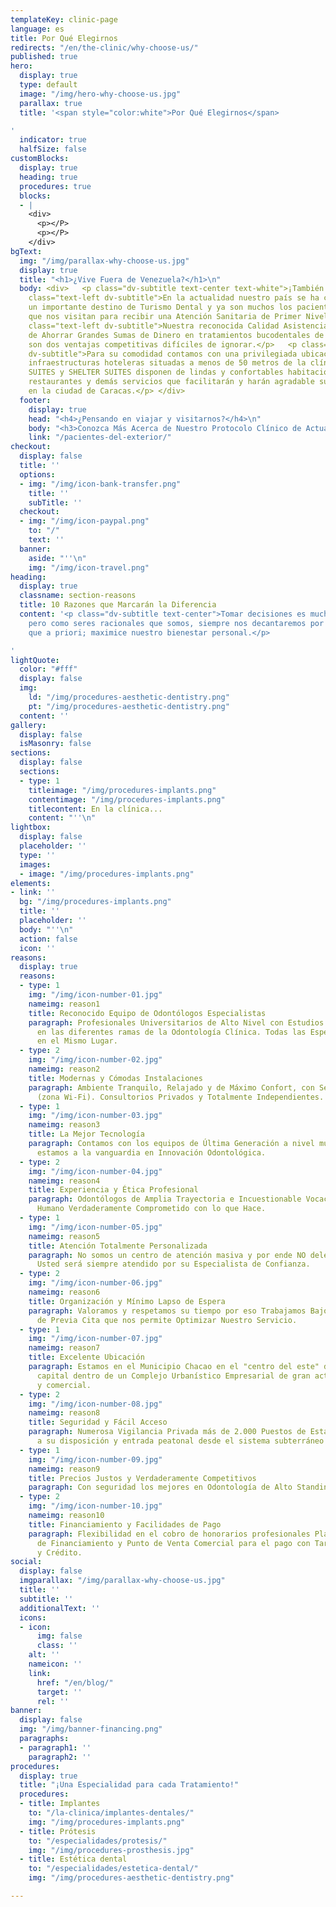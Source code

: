 ```yaml
---
templateKey: clinic-page
language: es
title: Por Qué Elegirnos
redirects: "/en/the-clinic/why-choose-us/"
published: true
hero:
  display: true
  type: default
  image: "/img/hero-why-choose-us.jpg"
  parallax: true
  title: '<span style="color:white">Por Qué Elegirnos</span>

'
  indicator: true
  halfSize: false
customBlocks:
  display: true
  heading: true
  procedures: true
  blocks:
  - |
    <div>
      <p></P>
      <p></P>
    </div>
bgText:
  img: "/img/parallax-why-choose-us.jpg"
  display: true
  title: "<h1>¿Vive Fuera de Venezuela?</h1>\n"
  body: <div>   <p class="dv-subtitle text-center text-white">¡También somos una opción!   </p><p
    class="text-left dv-subtitle">En la actualidad nuestro país se ha convertido en
    un importante destino de Turismo Dental y ya son muchos los pacientes foráneos
    que nos visitan para recibir una Atención Sanitaria de Primer Nivel.</p>   <p
    class="text-left dv-subtitle">Nuestra reconocida Calidad Asistencial y la posibilidad
    de Ahorrar Grandes Sumas de Dinero en tratamientos bucodentales de complejidad
    son dos ventajas competitivas difíciles de ignorar.</p>   <p class="text-left
    dv-subtitle">Para su comodidad contamos con una privilegiada ubicación y dos excelentes
    infraestructuras hoteleras situadas a menos de 50 metros de la clínica. CHACAO
    SUITES y SHELTER SUITES disponen de lindas y confortables habitaciones, estacionamiento,
    restaurantes y demás servicios que facilitarán y harán agradable su breve estadía
    en la ciudad de Caracas.</p> </div>
  footer:
    display: true
    head: "<h4>¿Pensando en viajar y visitarnos?</h4>\n"
    body: "<h3>Conozca Más Acerca de Nuestro Protocolo Clínico de Actuación</h3>\n"
    link: "/pacientes-del-exterior/"
checkout:
  display: false
  title: ''
  options:
  - img: "/img/icon-bank-transfer.png"
    title: ''
    subTitle: ''
  checkout:
  - img: "/img/icon-paypal.png"
    to: "/"
    text: ''
  banner:
    aside: "''\n"
    img: "/img/icon-travel.png"
heading:
  display: true
  classname: section-reasons
  title: 10 Razones que Marcarán la Diferencia
  content: '<p class="dv-subtitle text-center">Tomar decisiones es muchas veces complicado,
    pero como seres racionales que somos, siempre nos decantaremos por aquella alternativa,
    que a priori; maximice nuestro bienestar personal.</p>

'
lightQuote:
  color: "#fff"
  display: false
  img:
    ld: "/img/procedures-aesthetic-dentistry.png"
    pt: "/img/procedures-aesthetic-dentistry.png"
  content: ''
gallery:
  display: false
  isMasonry: false
sections:
  display: false
  sections:
  - type: 1
    titleimage: "/img/procedures-implants.png"
    contentimage: "/img/procedures-implants.png"
    titlecontent: En la clínica...
    content: "''\n"
lightbox:
  display: false
  placeholder: ''
  type: ''
  images:
  - image: "/img/procedures-implants.png"
elements:
- link: ''
  bg: "/img/procedures-implants.png"
  title: ''
  placeholder: ''
  body: "''\n"
  action: false
  icon: ''
reasons:
  display: true
  reasons:
  - type: 1
    img: "/img/icon-number-01.jpg"
    nameimg: reason1
    title: Reconocido Equipo de Odontólogos Especialistas
    paragraph: Profesionales Universitarios de Alto Nivel con Estudios de Postgrado
      en las diferentes ramas de la Odontología Clínica. Todas las Especialidades
      en el Mismo Lugar.
  - type: 2
    img: "/img/icon-number-02.jpg"
    nameimg: reason2
    title: Modernas y Cómodas Instalaciones
    paragraph: Ambiente Tranquilo, Relajado y de Máximo Confort, con Servicio de Internet
      (zona Wi-Fi). Consultorios Privados y Totalmente Independientes.
  - type: 1
    img: "/img/icon-number-03.jpg"
    nameimg: reason3
    title: La Mejor Tecnología
    paragraph: Contamos con los equipos de Última Generación a nivel mundial. Siempre
      estamos a la vanguardia en Innovación Odontológica.
  - type: 2
    img: "/img/icon-number-04.jpg"
    nameimg: reason4
    title: Experiencia y Ética Profesional
    paragraph: Odontólogos de Amplia Trayectoria e Incuestionable Vocación. Un Equipo
      Humano Verdaderamente Comprometido con lo que Hace.
  - type: 1
    img: "/img/icon-number-05.jpg"
    nameimg: reason5
    title: Atención Totalmente Personalizada
    paragraph: No somos un centro de atención masiva y por ende NO delegamos funciones.
      Usted será siempre atendido por su Especialista de Confianza.
  - type: 2
    img: "/img/icon-number-06.jpg"
    nameimg: reason6
    title: Organización y Mínimo Lapso de Espera
    paragraph: Valoramos y respetamos su tiempo por eso Trabajamos Bajo un Sistema
      de Previa Cita que nos permite Optimizar Nuestro Servicio.
  - type: 1
    img: "/img/icon-number-07.jpg"
    nameimg: reason7
    title: Excelente Ubicación
    paragraph: Estamos en el Municipio Chacao en el "centro del este" de la ciudad
      capital dentro de un Complejo Urbanístico Empresarial de gran actividad económica
      y comercial.
  - type: 2
    img: "/img/icon-number-08.jpg"
    nameimg: reason8
    title: Seguridad y Fácil Acceso
    paragraph: Numerosa Vigilancia Privada más de 2.000 Puestos de Estacionamiento
      a su disposición y entrada peatonal desde el sistema subterráneo Metro de Caracas.
  - type: 1
    img: "/img/icon-number-09.jpg"
    nameimg: reason9
    title: Precios Justos y Verdaderamente Competitivos
    paragraph: Con seguridad los mejores en Odontología de Alto Standing.
  - type: 2
    img: "/img/icon-number-10.jpg"
    nameimg: reason10
    title: Financiamiento y Facilidades de Pago
    paragraph: Flexibilidad en el cobro de honorarios profesionales Planes Especiales
      de Financiamiento y Punto de Venta Comercial para el pago con Tarjetas de Débito
      y Crédito.
social:
  display: false
  imgparallax: "/img/parallax-why-choose-us.jpg"
  title: ''
  subtitle: ''
  additionalText: ''
  icons:
  - icon:
      img: false
      class: ''
    alt: ''
    nameicon: ''
    link:
      href: "/en/blog/"
      target: ''
      rel: ''
banner:
  display: false
  img: "/img/banner-financing.png"
  paragraphs:
  - paragraph1: ''
    paragraph2: ''
procedures:
  display: true
  title: "¡Una Especialidad para cada Tratamiento!"
  procedures:
  - title: Implantes
    to: "/la-clinica/implantes-dentales/"
    img: "/img/procedures-implants.png"
  - title: Prótesis
    to: "/especialidades/protesis/"
    img: "/img/procedures-prosthesis.jpg"
  - title: Estética dental
    to: "/especialidades/estetica-dental/"
    img: "/img/procedures-aesthetic-dentistry.png"

---
```

